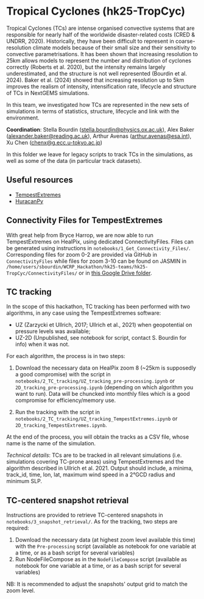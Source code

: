 # Tropical Cyclones (hk25-TropCyc)

Tropical Cyclones (TCs) are intense organised convective systems that are responsible for nearly half of the worldwide disaster-related costs (CRED & UNDRR, 2020). Historically, they have been difficult to represent in coarse-resolution climate models because of their small size and their sensitivity to convective parametrisations. It has been shown that increasing resolution to 25km allows models to represent the number and distribution of cyclones correctly (Roberts et al. 2020), but the intensity remains largely underestimated, and the structure is not well represented (Bourdin et al. 2024). Baker et al. (2024) showed that increasing resolution up to 5km improves the realism of intensity, intensification rate, lifecycle and structure of TCs in NextGEMS simulations.

In this team, we investigated how TCs are represented in the new sets of simulations in terms of statistics, structure, lifecycle and link with the environment.

**Coordination**: Stella Bourdin (stella.bourdin@physics.ox.ac.uk), Alex Baker (alexander.baker@reading.ac.uk), Arthur Avenas (arthur.avenas@esa.int), Xu Chen (chenx@g.ecc.u-tokyo.ac.jp)

In this folder we leave for legacy scripts to track TCs in the simulations, as well as some of the data (in particular track datasets).

## Useful resources

* [TempestExtremes](https://github.com/ClimateGlobalChange/tempestextremes)
* [HuracanPy](https://huracanpy.readthedocs.io/en/latest/)

## Connectivity Files for TempestExtremes

With great help from Bryce Harrop, we are now able to run TempestExtremes on HealPix, using dedicated ConnectivityFiles. 
Files can be generated using instructions in `notebooks/1_Get_Connectivity_Files/`. Corresponding files for zoom 0-2 are provided via GitHub in `ConnectivityFiles` while files for zoom 3-10 can be found on JASMIN in `/home/users/sbourdin/WCRP_Hackathon/hk25-teams/hk25-TropCyc/ConnectivityFiles/` or in [this Google Drive folder](https://drive.google.com/drive/folders/1fNDDQA_G-yy05SP8J8pV2EIFJCs1bOtb?usp=sharing).

## TC tracking

In the scope of this hackathon, TC tracking has been performed with two algorithms, in any case using the TempestExtremes software:

* UZ (Zarzycki et Ullrich, 2017; Ullrich et al., 2021) when geopotential on pressure levels was available;
* UZ-2D (Unpublished, see notebook for script, contact S. Bourdin for info) when it was not.

For each algorithm, the process is in two steps:

1. Download the necessary data on HealPix zoom 8 (~25km is supposedly a good compromise) with the script in `notebooks/2_TC_tracking/UZ_tracking_pre-processing.ipynb` or `2D_tracking_pre-processing.ipynb` (depending on which algorithm you want to run). Data will be chuncked into monthly files which is a good compromise for efficiency/memory use.

2. Run the tracking with the script in `notebooks/2_TC_tracking/UZ_tracking_TempestExtremes.ipynb` or `2D_tracking_TempestExtremes.ipynb`.

At the end of the process, you will obtain the tracks as a CSV file, whose name is the name of the simulation.


*Technical details*:
TCs are to be tracked in all relevant simulations (i.e. simulations covering TC-prone areas) using TempestExtremes and the algorithm described in Ullrich et al. 2021.
Output should include, a minima, track_id, time, lon, lat, maximum wind speed in a 2°GCD radius and minimum SLP.

## TC-centered snapshot retrieval

Instructions are provided to retrieve TC-centered snapshots in `notebooks/3_snapshot_retrieval/`.
As for the tracking, two steps are required:

1. Download the necessary data (at highest zoom level available this time) with the `Pre-processing` script (available as notebook for one variable at a time, or as a bash script for several variables)
2. Run NodeFileCompose as in the `NodeFileCompose` script (available as notebook for one variable at a time, or as a bash script for several variables)

NB: It is recommended to adjust the snapshots' output grid to match the zoom level.